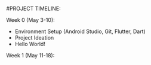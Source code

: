#PROJECT TIMELINE:

Week 0 (May 3-10):
- Environment Setup (Android Studio, Git, Flutter, Dart)
- Project Ideation
- Hello World!

Week 1 (May 11-18):

